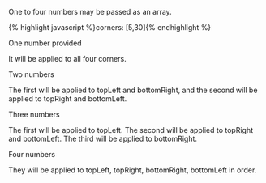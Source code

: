 <p class="b30" markdown="1">
One to four numbers may be passed as an array.
</p>
{% highlight javascript %}corners: [5,30]{% endhighlight %}

<p class="b30" markdown="1">
One number provided

It will be applied to all four corners.
</p>
<p class="b30" markdown="1">
Two numbers

The first will be applied to topLeft and bottomRight, and the second will be applied to topRight and bottomLeft.
</p>
<p class="b30" markdown="1">
Three numbers

The first will be applied to topLeft. The second will be applied to topRight and bottomLeft. The third will be applied to bottomRight.
</p>
<p class="b30" markdown="1">
Four numbers

They will be applied to topLeft, topRight, bottomRight, bottomLeft in order.
</p>